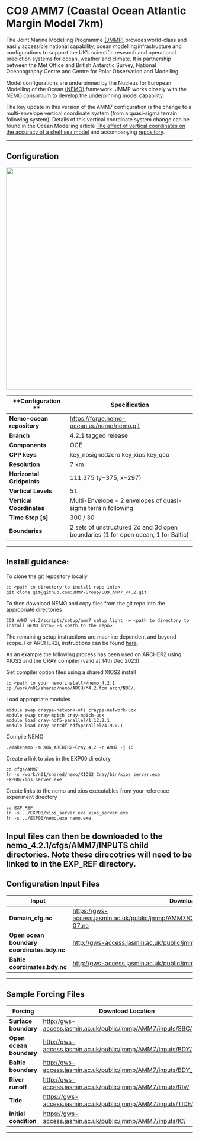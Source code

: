 # CO9 AMM7 (Coastal Ocean Atlantic Margin Model 7km) 

The Joint Marine Modelling Programme [(JMMP)](https://www.metoffice.gov.uk/research/approach/collaboration/joint-marine-modelling-programme) provides world-class and easily accessible national capability, ocean modelling infrastructure and configurations to support the UK’s scientific research and operational prediction systems for ocean, weather and climate. It is partnership between the Met Office and British Antarctic Survey, National Oceanography Centre and Centre for Polar Observation and Modelling.

Model configurations are underpinned by the Nucleus for European Modelling of the Ocean [(NEMO)](https://www.nemo-ocean.eu) framework. JMMP works closely with the NEMO consortium to develop the underpinning model capability. 

The key update in this version of the AMM7 configuration is the change to a multi-envelope vertical coordinate system (from a quasi-sigma terrain following system). Details of this vertical coordinate system change can be found in the Ocean Modelling article [The effect of vertical coordinates on the accuracy of a shelf sea model](https://doi.org/10.1016/j.ocemod.2021.101935) and accompanying [repository](https://zenodo.org/badge/latestdoi/235544712). 

---

## Configuration
<p align="center">
<img src="https://gws-access.jasmin.ac.uk/public/jmmp_collab/AMM7/CO9_repo/CO9_AMM7_domain_bathy.jpg" width="600" >
</p>

|  **Configuration ** | **Specification** |
|-------------- | -------------- |
| **Nemo-ocean repository** | https://forge.nemo-ocean.eu/nemo/nemo.git |
| **Branch** | 4.2.1 tagged release |
| **Components** | OCE |
| **CPP keys** | key_nosignedzero key_xios key_qco |
| **Resolution** | 7 km |
| **Horizontal Gridpoints** | 111,375 (y=375, x=297) |
| **Vertical Levels** | 51 |
| **Vertical Coordinates** | Multi-Envelope - 2 envelopes of quasi-sigma terrain following |
| **Time Step [s]** | 300 / 30 |
| **Boundaries** | 2 sets of unstructured 2d and 3d open boundaries (1 for open ocean, 1 for Baltic) |

---

## Install guidance:

To clone the git repository locally
```
cd <path to directory to install repo into>
git clone git@github.com:JMMP-Group/CO9_AMM7_v4.2.git
```

To then download NEMO and copy files from the git repo into the appropriate directories 
```
CO9_AMM7_v4.2/scripts/setup/amm7_setup_light -w <path to directory to install NEMO into> -s <path to the repo>
```

The remaining setup instructions are machine dependent and beyond scope. For ARCHER2i, instructions can be found [here](https://github.com/hpc-uk/build-instructions/tree/main/apps/NEMO).

As an example the following process has been used on ARCHER2 using XIOS2 and the CRAY compiler (valid at 14th Dec 2023)

Get compiler option files using a shared XIOS2 install
```
cd <path to your nemo install>/nemo_4.2.1
cp /work/n01/shared/nemo/ARCH/*4.2.fcm arch/NOC/.
```
Load appropriate modules
```
module swap craype-network-ofi craype-network-ucx
module swap cray-mpich cray-mpich-ucx
module load cray-hdf5-parallel/1.12.2.1
module load cray-netcdf-hdf5parallel/4.9.0.1

```
Compile NEMO
```
./makenemo -m X86_ARCHER2-Cray_4.2 -r AMM7 -j 16
```

Create a link to xios in the EXP00 directory
```
cd cfgs/AMM7
ln -s /work/n01/shared/nemo/XIOS2_Cray/bin/xios_server.exe EXP00/xios_server.exe
```
Create links to the nemo and xios executables from your reference experiment directory
```
cd EXP_REF
ln -s ../EXP00/xios_server.exe xios_server.exe
ln -s ../EXP00/nemo.exe nemo.exe
```

Input files can then be downloaded to the nemo_4.2.1/cfgs/AMM7/INPUTS child directories. Note these direcotries will need to be linked to in the EXP_REF directory.
---

## Configuration Input Files

|  **Input** | **Download Location** |
|-------------- | -------------- |
| **Domain_cfg.nc** | https://gws-access.jasmin.ac.uk/public/jmmp/AMM7/CO9_repo/domain_cfg_co9amm7_MEsL51r10-07.nc |
| **Open ocean boundary coordinates.bdy.nc** | http://gws-access.jasmin.ac.uk/public/jmmp/AMM7/grid/coordinates.bdy.nc |
| **Baltic coordimates.bdy.nc** | http://gws-access.jasmin.ac.uk/public/jmmp/AMM7/grid/coordinates.skagbdy.nc |

---

## Sample Forcing Files

| **Forcing** | **Download Location** |
|-------------- | ------------------|
| **Surface boundary** | http://gws-access.jasmin.ac.uk/public/jmmp/AMM7/inputs/SBC/ |
| **Open ocean boundary** | http://gws-access.jasmin.ac.uk/public/jmmp/AMM7/inputs/BDY/ |
| **Baltic boundary** | http://gws-access.jasmin.ac.uk/public/jmmp/AMM7/inputs/BDY_SKAG/ |
| **River runoff** | http://gws-access.jasmin.ac.uk/public/jmmp/AMM7/inputs/RIV/ |
| **Tide** | https://gws-access.jasmin.ac.uk/public/jmmp/AMM7/inputs/TIDE/ |
| **Initial condition** | https://gws-access.jasmin.ac.uk/public/jmmp/AMM7/inputs/IC/ |

---


